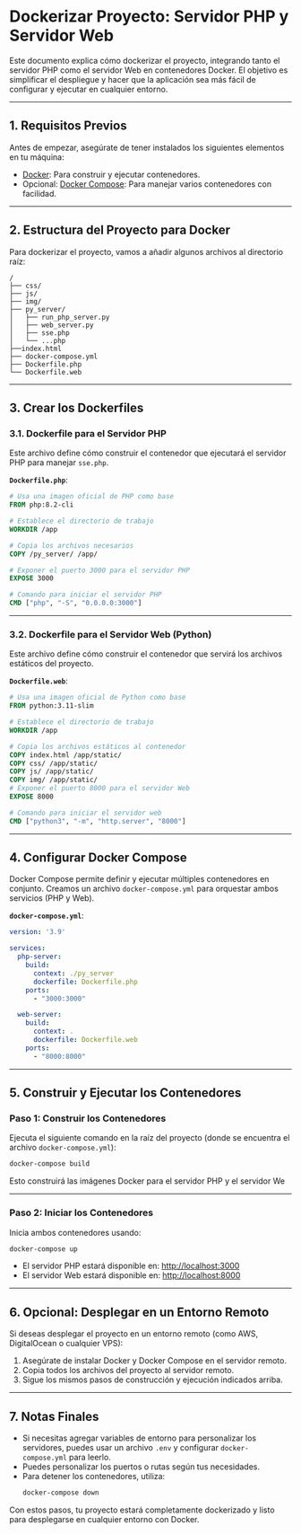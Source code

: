 # Dockerizar Proyecto: Servidor PHP y Servidor Web

Este documento explica cómo dockerizar el proyecto, integrando tanto el servidor PHP como el servidor Web en contenedores Docker. El objetivo es simplificar el despliegue y hacer que la aplicación sea más fácil de configurar y ejecutar en cualquier entorno.

---

## 1. **Requisitos Previos**
Antes de empezar, asegúrate de tener instalados los siguientes elementos en tu máquina:

- [Docker](https://www.docker.com/get-started): Para construir y ejecutar contenedores.
- Opcional: [Docker Compose](https://docs.docker.com/compose/): Para manejar varios contenedores con facilidad.

---

## 2. **Estructura del Proyecto para Docker**
Para dockerizar el proyecto, vamos a añadir algunos archivos al directorio raíz:

```
/
├── css/
├── js/
├── img/
├── py_server/
│   ├── run_php_server.py
│   ├── web_server.py
│   ├── sse.php
│   └── ...php
├──index.html
├── docker-compose.yml
├── Dockerfile.php
└── Dockerfile.web
```

---

## 3. **Crear los Dockerfiles**

### **3.1. Dockerfile para el Servidor PHP**
Este archivo define cómo construir el contenedor que ejecutará el servidor PHP para manejar `sse.php`.

**`Dockerfile.php`**:
```dockerfile
# Usa una imagen oficial de PHP como base
FROM php:8.2-cli

# Establece el directorio de trabajo
WORKDIR /app

# Copia los archivos necesarios
COPY /py_server/ /app/

# Exponer el puerto 3000 para el servidor PHP
EXPOSE 3000

# Comando para iniciar el servidor PHP
CMD ["php", "-S", "0.0.0.0:3000"]
```

---

### **3.2. Dockerfile para el Servidor Web (Python)**
Este archivo define cómo construir el contenedor que servirá los archivos estáticos del proyecto.

**`Dockerfile.web`**:
```dockerfile
# Usa una imagen oficial de Python como base
FROM python:3.11-slim

# Establece el directorio de trabajo
WORKDIR /app

# Copia los archivos estáticos al contenedor
COPY index.html /app/static/
COPY css/ /app/static/
COPY js/ /app/static/
COPY img/ /app/static/
# Exponer el puerto 8000 para el servidor Web
EXPOSE 8000

# Comando para iniciar el servidor web
CMD ["python3", "-m", "http.server", "8000"]
```

---

## 4. **Configurar Docker Compose**
Docker Compose permite definir y ejecutar múltiples contenedores en conjunto. Creamos un archivo `docker-compose.yml` para orquestar ambos servicios (PHP y Web).

**`docker-compose.yml`**:
```yaml
version: '3.9'

services:
  php-server:
    build:
      context: ./py_server
      dockerfile: Dockerfile.php
    ports:
      - "3000:3000"

  web-server:
    build:
      context: .
      dockerfile: Dockerfile.web
    ports:
      - "8000:8000"
```

---

## 5. **Construir y Ejecutar los Contenedores**

### **Paso 1: Construir los Contenedores**
Ejecuta el siguiente comando en la raíz del proyecto (donde se encuentra el archivo `docker-compose.yml`):

```bash
docker-compose build
```

Esto construirá las imágenes Docker para el servidor PHP y el servidor We

---

### **Paso 2: Iniciar los Contenedores**
Inicia ambos contenedores usando:

```bash
docker-compose up
```

- El servidor PHP estará disponible en: [http://localhost:3000](http://localhost:3000)
- El servidor Web estará disponible en: [http://localhost:8000](http://localhost:8000)

---

## 6. **Opcional: Desplegar en un Entorno Remoto**

Si deseas desplegar el proyecto en un entorno remoto (como AWS, DigitalOcean o cualquier VPS):

1. Asegúrate de instalar Docker y Docker Compose en el servidor remoto.
2. Copia todos los archivos del proyecto al servidor remoto.
3. Sigue los mismos pasos de construcción y ejecución indicados arriba.

---

## 7. **Notas Finales**
- Si necesitas agregar variables de entorno para personalizar los servidores, puedes usar un archivo `.env` y configurar `docker-compose.yml` para leerlo.
- Puedes personalizar los puertos o rutas según tus necesidades.
- Para detener los contenedores, utiliza:
  ```bash
  docker-compose down
  ```

Con estos pasos, tu proyecto estará completamente dockerizado y listo para desplegarse en cualquier entorno con Docker.
